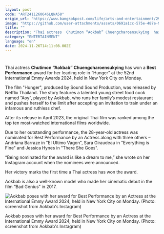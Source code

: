 ```yaml
---
layout: post
code: "ART2411260646LQNA58"
origin_url: "https://www.bangkokpost.com/life/arts-and-entertainment/2909025/thai-actress-wins-best-performance-at-2024-emmy-awards"
image: "https://github.com/user-attachments/assets/0691a1cc-575e-487e-9c98-79ea37d81898"
title: ""
description: "Thai actress  Chutimon “Aokbab” Chuengcharoensukying  has won a  Best Performance  award for her leading role in “Hunger” at the 52nd International Emmy Awards 2024, held in New York City on Monday."
category: "ENTERTAINMENT"
language: "en"
date: 2024-11-26T14:11:08.002Z
---
```


# 

Thai actress **Chutimon “Aokbab” Chuengcharoensukying** has won a **Best Performance** award for her leading role in “Hunger” at the 52nd International Emmy Awards 2024, held in New York City on Monday. 

The film "Hunger", produced by Sound Sound Production, was released by Netflix Thailand. The story features a talented young street food cook named “Aoy”, played by Aokbab, who runs her family’s modest restaurant and pushes herself to the limit after accepting an invitation to train under an infamous and ruthless chef.

After its release in April 2023, the original Thai film was ranked among the top ten most-watched international films worldwide.

Due to her outstanding performance, the 28-year-old actress was nominated for Best Performance by an Actress along with three others – Andriana Barraze in "El Ultimo Vagon", Sara Giraudeau in "Everything is Fine" and Jessica Hynes in "There She Goes".

“Being nominated for the award is like a dream to me,” she wrote on her Instagram account when the nominees were announced.

Her victory marks the first time a Thai actress has won the award.

Aokbab is also a well-known model who made her cinematic debut in the film “Bad Genius” in 2017.

![Aokbab poses with her award for Best Performance by an Actress at the International Emmy Award 2024, held in New York City on Monday. (Photo: screenshot from Aokbab's Instagram)](https://github.com/user-attachments/assets/a0e259f2-906a-47ee-9b49-84002a53a8b9)

Aokbab poses with her award for Best Performance by an Actress at the International Emmy Award 2024, held in New York City on Monday. (Photo: screenshot from Aokbab's Instagram)